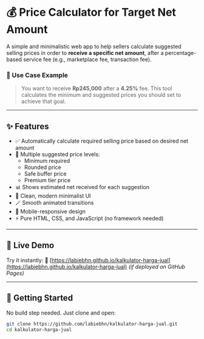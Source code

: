 
# 💰 Price Calculator for Target Net Amount

A simple and minimalistic web app to help sellers calculate suggested selling prices in order to **receive a specific net amount**, after a percentage-based service fee (e.g., marketplace fee, transaction fee).

### 📌 Use Case Example

> You want to receive **Rp245,000** after a **4.25%** fee.
> This tool calculates the minimum and suggested prices you should set to achieve that goal.

---

## ✨ Features

- ✅ Automatically calculate required selling price based on desired net amount
- 💸 Multiple suggested price levels:
  - Minimum required
  - Rounded price
  - Safe buffer price
  - Premium tier price
- 📊 Shows estimated net received for each suggestion
- 🎨 Clean, modern minimalist UI
- 🪄 Smooth animated transitions
- 📱 Mobile-responsive design
- ⚡ Pure HTML, CSS, and JavaScript (no framework needed)

---

## 🚀 Live Demo

Try it instantly:
🔗 [https://labiebhn.github.io/kalkulator-harga-jual](https://labiebhn.github.io/kalkulator-harga-jual) *(if deployed on GitHub Pages)*

---

## 🔧 Getting Started

No build step needed. Just clone and open:

```bash
git clone https://github.com/labiebhn/kalkulator-harga-jual.git
cd kalkulator-harga-jual
```
